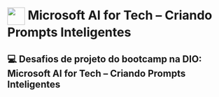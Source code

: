 <h1>
    <a href="https://www.dio.me/">
     <img align="center" width="40px" src="https://hermes.digitalinnovation.one/assets/diome/logo-minimized.png"></a>
    <span> Microsoft AI for Tech – Criando Prompts Inteligentes
</span>
</h1>

## :computer: Desafios de projeto do bootcamp na DIO: Microsoft AI for Tech – Criando Prompts Inteligentes


